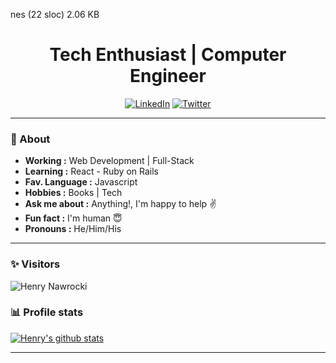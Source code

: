 nes (22 sloc)  2.06 KB
   
<h1 align="center">  Tech Enthusiast | Computer Engineer </h1>


<p align="center"> 
<a href="https://www.linkedin.com/in/henry-nawrocki/"><img alt="LinkedIn" src="https://img.shields.io/badge/-Henry_Nawrocki-blue?style=flat-square&logo=Linkedin&logoColor=white&link=https://www.linkedin.com/in/henry-nawrocki/"></a>
<a href="https://twitter.com/hsztanski"><img alt="Twitter" src="https://img.shields.io/badge/-hsztanski-1ca0f1?style=flat-square&logo=twitter&logoColor=white&link=https://twitter.com/hsztanski"></a>
</p>

---
### 🤔 About
-  **Working :**  Web Development | Full-Stack
-  **Learning :** React - Ruby on Rails
-  **Fav. Language :** Javascript
-  **Hobbies :** Books | Tech
-  **Ask me about :** Anything!, I'm happy to help :v:
-  **Fun fact :** I'm human :innocent:
-  **Pronouns :** He/Him/His

---
### ✨ Visitors 

<p align="left"> <img src="https://komarev.com/ghpvc/?username=hsztan" alt="Henry Nawrocki" /> </p>

### 📊 Profile stats

[![Henry's github stats](https://github-readme-stats.vercel.app/api?username=hsztan&show_icons=true&title_color=fff&icon_color=79ff97&text_color=9f9f9f&bg_color=151515)](https://github.com/hsztan/github-readme-stats)

---
